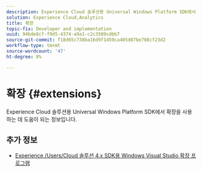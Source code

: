 ```yaml
---
description: Experience Cloud 솔루션용 Universal Windows Platform SDK에서 확장을 사용하는 데 도움이 되는 정보입니다.
solution: Experience Cloud,Analytics
title: 확장
topic-fix: Developer and implementation
uuid: 94bde8cf-f9d5-4374-a9a1-c2c3509cdbb7
source-git-commit: f18d65c738ba16d9f1459ca485d87be708cf23d2
workflow-type: tm+mt
source-wordcount: '47'
ht-degree: 8%

---
```



# 확장 {#extensions}

Experience Cloud 솔루션용 Universal Windows Platform SDK에서 확장을 사용하는 데 도움이 되는 정보입니다.

## 추가 정보

+ [Experience /Users/Cloud 솔루션 4.x SDK용 Windows Visual Studio 확장 프로그램](/help/universal-windows/extensions/win-vse-4x.md)